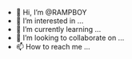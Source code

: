 - 👋 Hi, I’m @RAMPBOY
- 👀 I’m interested in ...
- 🌱 I’m currently learning ...
- 💞️ I’m looking to collaborate on ...
- 📫 How to reach me ...

<!---
RAMPBOY/RAMPBOY is a ✨ special ✨ repository because its `README.md` (this file) appears on your GitHub profile.
You can click the Preview link to take a look at your changes.
--->
